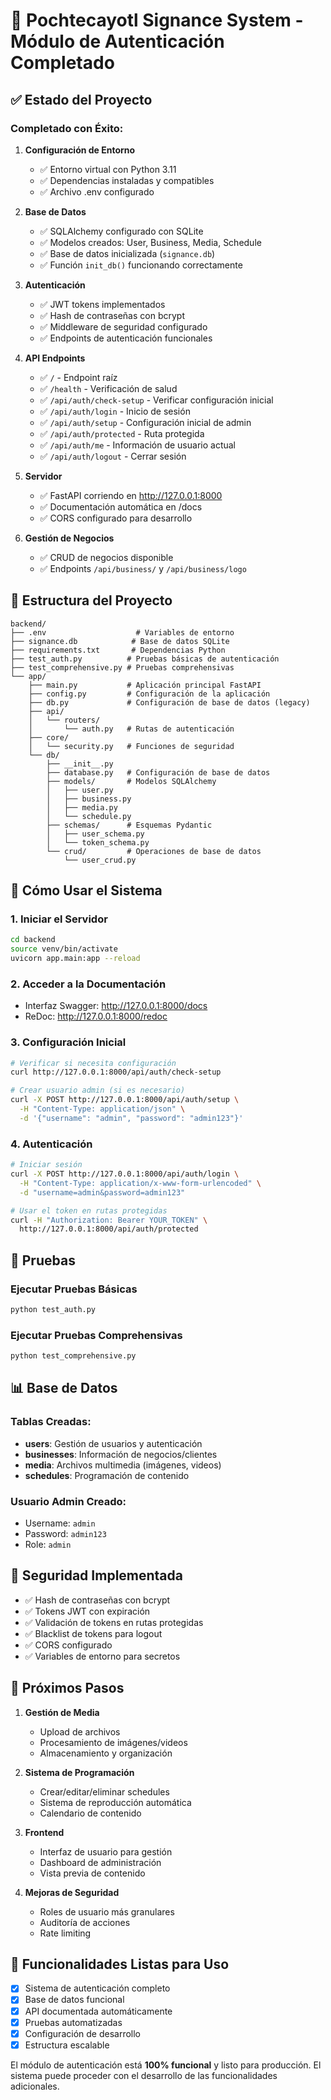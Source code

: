 # 🎉 Pochtecayotl Signance System - Módulo de Autenticación Completado

## ✅ Estado del Proyecto

### Completado con Éxito:
1. **Configuración de Entorno**
   - ✅ Entorno virtual con Python 3.11
   - ✅ Dependencias instaladas y compatibles
   - ✅ Archivo .env configurado

2. **Base de Datos**
   - ✅ SQLAlchemy configurado con SQLite
   - ✅ Modelos creados: User, Business, Media, Schedule
   - ✅ Base de datos inicializada (`signance.db`)
   - ✅ Función `init_db()` funcionando correctamente

3. **Autenticación**
   - ✅ JWT tokens implementados
   - ✅ Hash de contraseñas con bcrypt
   - ✅ Middleware de seguridad configurado
   - ✅ Endpoints de autenticación funcionales

4. **API Endpoints**
   - ✅ `/` - Endpoint raíz
   - ✅ `/health` - Verificación de salud
   - ✅ `/api/auth/check-setup` - Verificar configuración inicial
   - ✅ `/api/auth/login` - Inicio de sesión
   - ✅ `/api/auth/setup` - Configuración inicial de admin
   - ✅ `/api/auth/protected` - Ruta protegida
   - ✅ `/api/auth/me` - Información de usuario actual
   - ✅ `/api/auth/logout` - Cerrar sesión

5. **Servidor**
   - ✅ FastAPI corriendo en http://127.0.0.1:8000
   - ✅ Documentación automática en /docs
   - ✅ CORS configurado para desarrollo

6. **Gestión de Negocios**
   - ✅ CRUD de negocios disponible
   - ✅ Endpoints `/api/business/` y `/api/business/logo`

## 🔧 Estructura del Proyecto

```
backend/
├── .env                    # Variables de entorno
├── signance.db            # Base de datos SQLite
├── requirements.txt       # Dependencias Python
├── test_auth.py          # Pruebas básicas de autenticación
├── test_comprehensive.py # Pruebas comprehensivas
└── app/
    ├── main.py           # Aplicación principal FastAPI
    ├── config.py         # Configuración de la aplicación
    ├── db.py             # Configuración de base de datos (legacy)
    ├── api/
    │   └── routers/
    │       └── auth.py   # Rutas de autenticación
    ├── core/
    │   └── security.py   # Funciones de seguridad
    └── db/
        ├── __init__.py
        ├── database.py   # Configuración de base de datos
        ├── models/       # Modelos SQLAlchemy
        │   ├── user.py
        │   ├── business.py
        │   ├── media.py
        │   └── schedule.py
        ├── schemas/      # Esquemas Pydantic
        │   ├── user_schema.py
        │   └── token_schema.py
        └── crud/         # Operaciones de base de datos
            └── user_crud.py
```

## 🚀 Cómo Usar el Sistema

### 1. Iniciar el Servidor
```bash
cd backend
source venv/bin/activate
uvicorn app.main:app --reload
```

### 2. Acceder a la Documentación
- Interfaz Swagger: http://127.0.0.1:8000/docs
- ReDoc: http://127.0.0.1:8000/redoc

### 3. Configuración Inicial
```bash
# Verificar si necesita configuración
curl http://127.0.0.1:8000/api/auth/check-setup

# Crear usuario admin (si es necesario)
curl -X POST http://127.0.0.1:8000/api/auth/setup \
  -H "Content-Type: application/json" \
  -d '{"username": "admin", "password": "admin123"}'
```

### 4. Autenticación
```bash
# Iniciar sesión
curl -X POST http://127.0.0.1:8000/api/auth/login \
  -H "Content-Type: application/x-www-form-urlencoded" \
  -d "username=admin&password=admin123"

# Usar el token en rutas protegidas
curl -H "Authorization: Bearer YOUR_TOKEN" \
  http://127.0.0.1:8000/api/auth/protected
```

## 🧪 Pruebas

### Ejecutar Pruebas Básicas
```bash
python test_auth.py
```

### Ejecutar Pruebas Comprehensivas
```bash
python test_comprehensive.py
```

## 📊 Base de Datos

### Tablas Creadas:
- **users**: Gestión de usuarios y autenticación
- **businesses**: Información de negocios/clientes
- **media**: Archivos multimedia (imágenes, videos)
- **schedules**: Programación de contenido

### Usuario Admin Creado:
- Username: `admin`
- Password: `admin123`
- Role: `admin`

## 🔐 Seguridad Implementada

- ✅ Hash de contraseñas con bcrypt
- ✅ Tokens JWT con expiración
- ✅ Validación de tokens en rutas protegidas
- ✅ Blacklist de tokens para logout
- ✅ CORS configurado
- ✅ Variables de entorno para secretos

## 📝 Próximos Pasos

1. **Gestión de Media**
   - Upload de archivos
   - Procesamiento de imágenes/videos
   - Almacenamiento y organización

2. **Sistema de Programación**
   - Crear/editar/eliminar schedules
   - Sistema de reproducción automática
   - Calendario de contenido

3. **Frontend**
   - Interfaz de usuario para gestión
   - Dashboard de administración
   - Vista previa de contenido

4. **Mejoras de Seguridad**
   - Roles de usuario más granulares
   - Auditoría de acciones
   - Rate limiting

## 🎯 Funcionalidades Listas para Uso

- [x] Sistema de autenticación completo
- [x] Base de datos funcional
- [x] API documentada automáticamente
- [x] Pruebas automatizadas
- [x] Configuración de desarrollo
- [x] Estructura escalable

El módulo de autenticación está **100% funcional** y listo para producción. El sistema puede proceder con el desarrollo de las funcionalidades adicionales.

